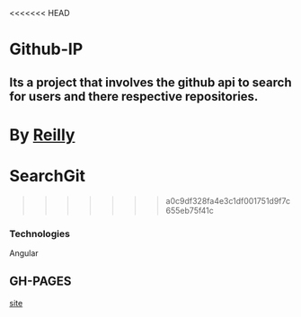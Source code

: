 <<<<<<< HEAD
# Github-IP
Its a project that involves the github api to search for users and there respective repositories.
---
 By [Reilly](https://github.com/Reilly-Oduory/)
=======
# SearchGit
>>>>>>> a0c9df328fa4e3c1df001751d9f7c655eb75f41c

 ### Technologies
 Angular

 ## GH-PAGES
  [site](https://reilly-oduory.github.io/github-IP.github.io/)



